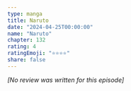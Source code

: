 ```yaml
---
type: manga
title: Naruto
date: "2024-04-25T00:00:00"
name: "Naruto"
chapter: 132
rating: 4
ratingEmoji: "⭐️⭐️⭐️⭐️"
share: false
---
```


_[No review was written for this episode]_
